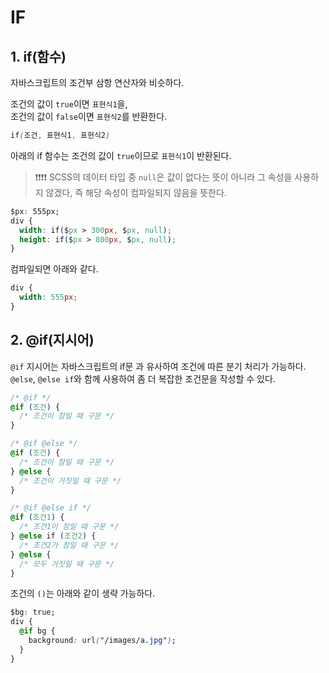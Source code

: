 # IF


## 1. if(함수)

자바스크립트의 조건부 삼항 연산자와 비슷하다.

조건의 값이 `true`이면 `표현식1`을,    
조건의 값이 `false`이면 `표현식2`를 반환한다.

```css
if(조건, 표현식1, 표현식2)
```

아래의 if 함수는 조건의 값이 `true`이므로 `표현식1`이 반환된다.   

> ️❗️️️️️️️❗️❗❗️
> SCSS의 데이터 타입 중 `null`은 값이 없다는 뜻이 아니라 그 속성을 사용하지 않겠다, 즉 해당 속성이 컴파일되지 않음을 뜻한다. 

```css
$px: 555px;
div {
  width: if($px > 300px, $px, null);
  height: if($px > 800px, $px, null);
}
```

컴파일되면 아래와 같다. 

```css
div {
  width: 555px;
}
```



## 2. @if(지시어)

`@if` 지시어는 자바스크립트의 if문 과 유사하여 조건에 따른 분기 처리가 가능하다.   
`@else`, `@else if`와 함께 사용하여 좀 더 복잡한 조건문을 작성할 수 있다. 

```css
/* @if */
@if (조건) {
  /* 조건이 참일 때 구문 */
}

/* @if @else */
@if (조건) {
  /* 조건이 참일 때 구문 */
} @else {
  /* 조건이 거짓일 때 구문 */
}

/* @if @else if */
@if (조건1) {
  /* 조건1이 참일 때 구문 */
} @else if (조건2) {
  /* 조건2가 참일 때 구문 */
} @else {
  /* 모두 거짓일 때 구문 */
}
```

조건의 `()`는 아래와 같이 생략 가능하다. 

```css
$bg: true;
div {
  @if bg {
    background: url("/images/a.jpg");
  }
}
```


